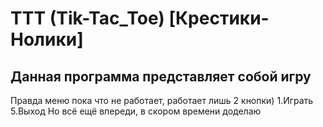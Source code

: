 # TTT (Tik-Tac_Toe) [Крестики-Нолики]
## Данная программа представляет собой игру
Правда меню пока что не работает, работает лишь 2 кнопки)
                                                          1.Играть
                                                          5.Выход
Но всё ещё впереди, в скором времени доделаю

